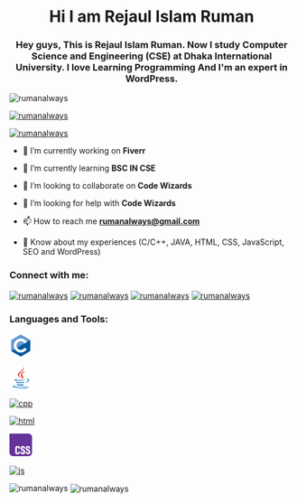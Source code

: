 <h1 align="center">Hi I am Rejaul Islam Ruman</h1>
<h3 align="center">Hey guys, This is Rejaul Islam Ruman. Now I study Computer Science and Engineering (CSE) at Dhaka International University. I love Learning Programming And I'm an expert in WordPress.</h3>

<p align="left"> <img src="https://komarev.com/ghpvc/?username=rumanalways&label=Profile%20views&color=0e75b6&style=flat" alt="rumanalways" /> </p>

<p align="left"> <a href="https://github.com/ryo-ma/github-profile-trophy"><img src="https://github-profile-trophy.vercel.app/?username=rumanalways" alt="rumanalways" /></a> </p>

<p align="left"> <a href="https://twitter.com/rumanalways" target="blank"><img src="https://img.shields.io/twitter/follow/rumanalways?logo=twitter&style=for-the-badge" alt="rumanalways" /></a> </p>

- 🔭 I’m currently working on **Fiverr**

- 🌱 I’m currently learning **BSC IN CSE**

- 👯 I’m looking to collaborate on **Code Wizards**

- 🤝 I’m looking for help with **Code Wizards**

- 📫 How to reach me **rumanalways@gmail.com**

- 📄 Know about my experiences (C/C++, JAVA, HTML, CSS, JavaScript, SEO and WordPress)

<h3 align="left">Connect with me:</h3>
<p align="left">
<a href="https://twitter.com/rumanalways" target="blank"><img align="center" src="https://raw.githubusercontent.com/rahuldkjain/github-profile-readme-generator/master/src/images/icons/Social/twitter.svg" alt="rumanalways" height="30" width="40" /></a>
<a href="https://linkedin.com/in/rumanalways" target="blank"><img align="center" src="https://raw.githubusercontent.com/rahuldkjain/github-profile-readme-generator/master/src/images/icons/Social/linked-in-alt.svg" alt="rumanalways" height="30" width="40" /></a>
<a href="https://fb.com/rumanalways" target="blank"><img align="center" src="https://raw.githubusercontent.com/rahuldkjain/github-profile-readme-generator/master/src/images/icons/Social/facebook.svg" alt="rumanalways" height="30" width="40" /></a>
<a href="https://instagram.com/rumanalways" target="blank"><img align="center" src="https://raw.githubusercontent.com/rahuldkjain/github-profile-readme-generator/master/src/images/icons/Social/instagram.svg" alt="rumanalways" height="30" width="40" /></a>
</p>

<h3 align="left">Languages and Tools:</h3>
<p align="left"> <a href="https://www.cprogramming.com/" target="_blank" rel="noreferrer"> <img src="https://raw.githubusercontent.com/devicons/devicon/master/icons/c/c-original.svg" alt="c" width="40" height="40"/> </a> </p>
<p align="left"> <a href="https://www.cprogramming.com/" target="_blank" rel="noreferrer"> <img src="https://raw.githubusercontent.com/devicons/devicon/master/icons/java/java-original.svg" alt="java" width="40" height="40"/> </a> </p>
<p align="left"> <a href="https://www.cprogramming.com/" target="_blank" rel="noreferrer"> <img src="https://raw.githubusercontent.com/devicons/devicon/master/icons/cpp/cpp-original.svg" alt="cpp" width="40" height="40"/> </a> </p>
<p align="left"> <a href="https://www.cprogramming.com/" target="_blank" rel="noreferrer"> <img src="https://raw.githubusercontent.com/devicons/devicon/master/icons/html/html-original.svg" alt="html" width="40" height="40"/> </a> </p>
<p align="left"> <a href="https://www.cprogramming.com/" target="_blank" rel="noreferrer"> <img src="https://raw.githubusercontent.com/devicons/devicon/master/icons/css/css-original.svg" alt="css" width="40" height="40"/> </a> </p>
<p align="left"> <a href="https://www.cprogramming.com/" target="_blank" rel="noreferrer"> <img src="https://raw.githubusercontent.com/devicons/devicon/master/icons/js/js-original.svg" alt="js" width="40" height="40"/> </a> </p>

<p><img align="left" src="https://github-readme-stats.vercel.app/api/top-langs?username=rumanalways&show_icons=true&locale=en&layout=compact" alt="rumanalways" /></p>

<p>&nbsp;<img align="center" src="https://github-readme-stats.vercel.app/api?username=rumanalways&show_icons=true&locale=en" alt="rumanalways" /></p>
